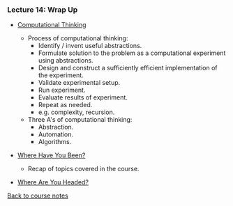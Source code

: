 ### Lecture 14: Wrap Up

* [Computational Thinking](https://www.youtube.com/watch?v=KU8oz4ho6Dc)
  * Process of computational thinking:
    * Identify / invent useful abstractions.
    * Formulate solution to the problem as a computational experiment using abstractions.
    * Design and construct a sufficiently efficient implementation of the experiment.
    * Validate experimental setup.
    * Run experiment.
    * Evaluate results of experiment.
    * Repeat as needed.
    * e.g. complexity, recursion.
  * Three A's of computational thinking:
    * Abstraction.
    * Automation.
    * Algorithms.

* [Where Have You Been?](https://www.youtube.com/watch?v=PAWdAHT6W1o)
  * Recap of topics covered in the course.

* [Where Are You Headed?](https://www.youtube.com/watch?v=EErUMgfyHXQ)

[Back to course notes](../Course_Notes.md)
